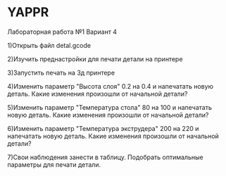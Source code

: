 # YAPPR
Лабораторная работа №1
Вариант 4

1)Открыть файл detal.gcode

2)Изучить преднастройки для печати детали на принтере 

3)Запустить печать на 3д принтере 

4)Изменить параметр "Высота слоя" 0.2 на 0.4 и напечатать новую деталь. Какие изменения произошли от начальной детали?

5)Изменить параметр "Температура стола" 80 на 100 и напечатать новую деталь. Какие изменения произошли от начальной детали?

6)Изменить параметр "Температура экструдера" 200 на 220 и напечатать новую деталь. Какие изменения произошли от начальной детали?

7)Свои наблюдения занести в таблицу. Подобрать оптимальные параметры для печати детали.

